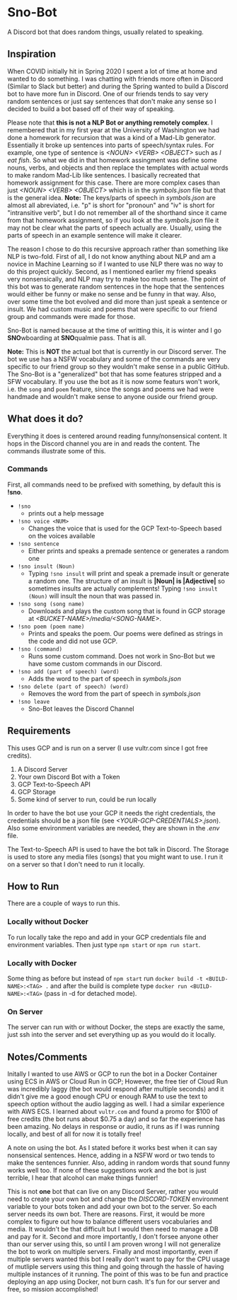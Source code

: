 # Sno-Bot

A Discord bot that does random things, usually related to speaking.

## Inspiration

When COVID initially hit in Spring 2020 I spent a lot of time at home and wanted to do something. I was chatting with friends more often in Discord (Similar to Slack but better) and during the Spring wanted to build a Discord bot to have more fun in Discord. One of our friends tends to say very random sentences or just say sentences that don't make any sense so I decided to build a bot based off of their way of speaking.

Please note that **this is not a NLP Bot or anything remotely complex**. I remembered that in my first year at the University of Washington we had done a homework for recursion that was a kind of a Mad-Lib generator. Essentially it broke up sentences into parts of speech/syntax rules. For example, one type of sentence is *\<NOUN> \<VERB> \<OBJECT>* such as *I eat fish*. So what we did in that homework assingment was define some nouns, verbs, and objects and then replace the templates with actual words to make random Mad-Lib like sentences. I basically recreated that homework assignment for this case. There are more complex cases than just *\<NOUN> \<VERB> \<OBJECT>* which is in the *symbols.json* file but that is the general idea. **Note:** The keys/parts of speech in *symbols.json* are almost all abreviated, i.e. "p" is short for "pronoun" and "iv" is short for "intransitive verb", but I do not remember all of the shorthand since it came from that homework assignment, so if you look at the *symbols.json* file it may not be clear what the parts of speech actually are. Usually, using the parts of speech in an example sentence will make it clearer.

The reason I chose to do this recursive approach rather than something like NLP is two-fold. First of all, I do not know anything about NLP and am a novice in Machine Learning so if I wanted to use NLP there was no way to do this project quickly. Second, as I mentioned earlier my friend speaks very nonsensically, and NLP may try to make too much sense. The point of this bot was to generate random sentences in the hope that the sentences would either be funny or make no sense and be funny in that way. Also, over some time the bot evolved and did more than just speak a sentence or insult. We had custom music and poems that were specific to our friend group and commands were made for those.

Sno-Bot is named because at the time of writting this, it is winter and I go **SNO**wboarding at **SNO**qualmie pass. That is all.

**Note:** This is **NOT** the actual bot that is currently in our Discord server. The bot we use has a NSFW vocabulary and some of the commands are very specific to our friend group so they wouldn't make sense in a public GitHub. The Sno-Bot is a "generalized" bot that has some features stripped and a SFW vocabulary. If you use the bot as it is now some featurs won't work, i.e. the `song` and `poem` feature, since the songs and poems we had were handmade and wouldn't make sense to anyone ouside our friend group.

## What does it do?

Everything it does is centered around reading funny/nonsensical content. It hops in the Discord channel you are in and reads the content. The commands illustrate some of this.

### Commands

First, all commands need to be prefixed with something, by default this is **!sno**.

* `!sno`
    * prints out a help message
* `!sno voice <NUM>`
    * Changes the voice that is used for the GCP Text-to-Speech based on the voices available
* `!sno sentence`
    * Either prints and speaks a premade sentence or generates a random one
* `!sno insult (Noun)`
    * Typing `!sno insult` will print and speak a premade insult or generate a random one. The structure of an insult is **|Noun| is |Adjective|** so sometimes insults are actually complements! Typing `!sno insult (Noun)` will insult the noun that was passed in.
* `!sno song (song name)`
    * Downloads and plays the custom song that is found in GCP storage at *\<BUCKET-NAME>/media/\<SONG-NAME>*.
* `!sno poem (poem name)`
    * Prints and speaks the poem. Our poems were defined as strings in the code and did not use GCP.
* `!sno (command)`
    * Runs some custom command. Does not work in Sno-Bot but we have some custom commands in our Discord.
* `!sno add (part of speech) (word)`
    * Adds the word to the part of speech in *symbols.json*
* `!sno delete (part of speech) (word)`
    * Removes the word from the part of speech in *symbols.json*
* `!sno leave`
    * Sno-Bot leaves the Discord Channel

## Requirements

This uses GCP and is run on a server (I use vultr.com since I got free credits).

1. A Discord Server
2. Your own Discord Bot with a Token
3. GCP Text-to-Speech API
4. GCP Storage
5. Some kind of server to run, could be run locally

In order to have the bot use your GCP it needs the right credentials, the credentials should be a json file (see *\<YOUR-GCP-CREDENTIALS>.json*). Also some environment variables are needed, they are shown in the *.env* file.

The Text-to-Speech API is used to have the bot talk in Discord. The Storage is used to store any media files (songs) that you might want to use. I run it on a server so that I don't need to run it locally.

## How to Run

There are a couple of ways to run this.

### Locally without Docker

To run locally take the repo and add in your GCP credentials file and environment variables. Then just type `npm start` or `npm run start`.

### Locally with Docker

Some thing as before but instead of `npm start` run `docker build -t <BUILD-NAME>:<TAG> .` and after the build is complete type `docker run <BUILD-NAME>:<TAG>` (pass in -d for detached mode).

### On Server

The server can run with or without Docker, the steps are exactly the same, just ssh into the server and set everything up as you would do it locally.

## Notes/Comments

Initally I wanted to use AWS or GCP to run the bot in a Docker Container using ECS in AWS or Cloud Run in GCP; However, the free tier of Cloud Run was incredibly laggy (the bot would respond after multiple seconds) and it didn't give me a good enough CPU or enough RAM to use the text to speech option without the audio lagging as well. I had a similar experience with AWS ECS. I learned about `vultr.com` and found a promo for $100 of free credits (the bot runs about $0.75 a day) and so far the experience has been amazing. No delays in response or audio, it runs as if I was running locally, and best of all for now it is totally free! 

A note on using the bot. As I stated before it works best when it can say nonsensical sentences. Hence, adding in a NSFW word or two tends to make the sentences funnier. Also, adding in random words that sound funny works well too. If none of these suggestions work and the bot is just terrible, I hear that alcohol can make things funnier!

This is not **one** bot that can live on any Discord Server, rather you would need to create your own bot and change the *DISCORD-TOKEN* environment variable to your bots token and add your own bot to the server. So each server needs its own bot. There are reasons. First, it would be more complex to figure out how to balance different users vocabularies and media. It wouldn't be that difficult but I would then need to manage a DB and pay for it. Second and more importantly, I don't forsee anyone other than our server using this, so until I am proven wrong I will not generalize the bot to work on multiple servers. Finally and most importantly, even if multiple servers wanted this bot I really don't want to pay for the CPU usage of mutliple servers using this thing and going through the hassle of having multiple instances of it running. The point of this was to be fun and practice deploying an app using Docker, not burn cash. It's fun for our server and free, so mission accomplished!